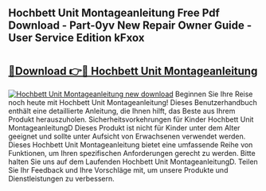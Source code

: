 ## Hochbett Unit Montageanleitung Free Pdf Download - Part-0yv New Repair Owner Guide - User Service Edition kFxox

# <h2><a href="http://df6h7a.blite.top/?on=Hochbett+Unit+Montageanleitung">🔗Download 👉🔴 Hochbett Unit Montageanleitung</a></h2>

[![Hochbett Unit Montageanleitung new download](https://i.imgur.com/lujVjoI.png)](http://df6h7a.blite.top/?on=Hochbett+Unit+Montageanleitung)
Beginnen Sie Ihre Reise noch heute mit Hochbett Unit Montageanleitung! Dieses Benutzerhandbuch enthält eine detaillierte Anleitung, die Ihnen hilft, das Beste aus Ihrem Produkt herauszuholen. Sicherheitsvorkehrungen für Kinder Hochbett Unit MontageanleitungD Dieses Produkt ist nicht für Kinder unter dem Alter geeignet und sollte unter Aufsicht von Erwachsenen verwendet werden. Dieses Hochbett Unit Montageanleitung bietet eine umfassende Reihe von Funktionen, um Ihren spezifischen Anforderungen gerecht zu werden. Bitte halten Sie uns auf dem Laufenden Hochbett Unit MontageanleitungD. Teilen Sie Ihr Feedback und Ihre Vorschläge mit, um unsere Produkte und Dienstleistungen zu verbessern.
